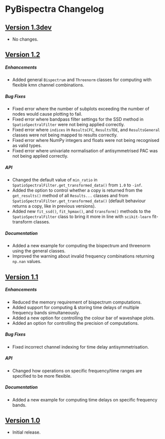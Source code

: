 # PyBispectra Changelog

## [Version 1.3dev](https://pybispectra.readthedocs.io/en/main/)
- No changes.


## [Version 1.2](https://pybispectra.readthedocs.io/en/1.2.3/)

##### Enhancements
- Added general `Bispectrum` and `Threenorm` classes for computing with flexible kmn channel combinations.

##### Bug Fixes
- Fixed error where the number of subplots exceeding the number of nodes would cause plotting to fail.
- Fixed error where bandpass filter settings for the SSD method in `SpatioSpectralFilter` were not being applied correctly.
- Fixed error where `indices` in `ResultsCFC`, `ResultsTDE`, and `ResultsGeneral` classes were not being mapped to results correctly.
- Fixed error where NumPy integers and floats were not being recognised as valid types.
- Fixed error where univariate normalisation of antisymmetrised PAC was not being applied correctly.

##### API
- Changed the default value of `min_ratio` in `SpatioSpectralFilter.get_transformed_data()` from `1.0` to `-inf`.
- Added the option to control whether a copy is returned from the `get_results()` method of all `Results...` classes and from `SpatioSpectralFilter.get_transformed_data()` (default behaviour returns a copy, like in previous versions).
- Added new `fit_ssd()`, `fit_hpmax()`, and `transform()` methods to the `SpatioSpectralFilter` class to bring it more in line with `scikit-learn` fit-transform classes.

##### Documentation
- Added a new example for computing the bispectrum and threenorm using the general classes.
- Improved the warning about invalid frequency combinations returning `np.nan` values.

## [Version 1.1](https://pybispectra.readthedocs.io/en/1.1.0/)

##### Enhancements
- Reduced the memory requirement of bispectrum computations.
- Added support for computing & storing time delays of multiple frequency bands simultaneously.
- Added a new option for controlling the colour bar of waveshape plots.
- Added an option for controlling the precision of computations.

##### Bug Fixes
- Fixed incorrect channel indexing for time delay antisymmetrisation.

##### API
- Changed how operations on specific frequency/time ranges are specified to be more flexible.

##### Documentation
- Added a new example for computing time delays on specific frequency bands.


## [Version 1.0](https://pybispectra.readthedocs.io/en/1.0.0/)

- Initial release.